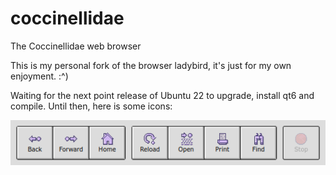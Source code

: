 # coccinellidae
The Coccinellidae web browser

This is my personal fork of the browser ladybird, it's just for my own enjoyment. :^)

Waiting for the next point release of Ubuntu 22 to upgrade, install qt6 and compile. Until then, here is some icons:  

![Icons](meta/icons.png)

